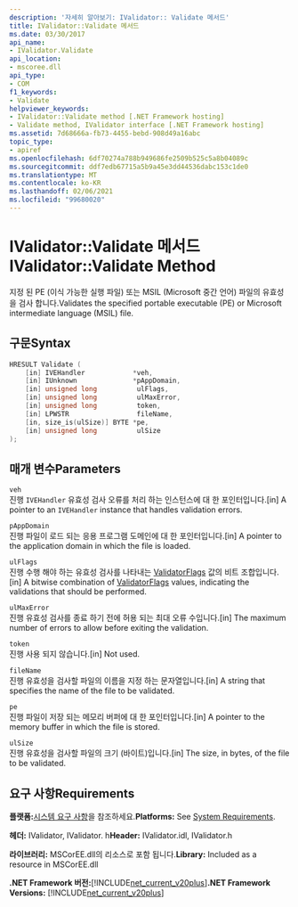```yaml
---
description: '자세히 알아보기: IValidator:: Validate 메서드'
title: IValidator::Validate 메서드
ms.date: 03/30/2017
api_name:
- IValidator.Validate
api_location:
- mscoree.dll
api_type:
- COM
f1_keywords:
- Validate
helpviewer_keywords:
- IValidator::Validate method [.NET Framework hosting]
- Validate method, IValidator interface [.NET Framework hosting]
ms.assetid: 7d68666a-fb73-4455-bebd-908d49a16abc
topic_type:
- apiref
ms.openlocfilehash: 6df70274a788b949686fe2509b525c5a8b04089c
ms.sourcegitcommit: ddf7edb67715a5b9a45e3dd44536dabc153c1de0
ms.translationtype: MT
ms.contentlocale: ko-KR
ms.lasthandoff: 02/06/2021
ms.locfileid: "99680020"
---
```

# <a name="ivalidatorvalidate-method"></a><span data-ttu-id="63b0b-103">IValidator::Validate 메서드</span><span class="sxs-lookup"><span data-stu-id="63b0b-103">IValidator::Validate Method</span></span>

<span data-ttu-id="63b0b-104">지정 된 PE (이식 가능한 실행 파일) 또는 MSIL (Microsoft 중간 언어) 파일의 유효성을 검사 합니다.</span><span class="sxs-lookup"><span data-stu-id="63b0b-104">Validates the specified portable executable (PE) or Microsoft intermediate language (MSIL) file.</span></span>  
  
## <a name="syntax"></a><span data-ttu-id="63b0b-105">구문</span><span class="sxs-lookup"><span data-stu-id="63b0b-105">Syntax</span></span>  
  
```cpp  
HRESULT Validate (  
    [in] IVEHandler            *veh,  
    [in] IUnknown              *pAppDomain,  
    [in] unsigned long          ulFlags,  
    [in] unsigned long          ulMaxError,  
    [in] unsigned long          token,  
    [in] LPWSTR                 fileName,  
    [in, size_is(ulSize)] BYTE *pe,  
    [in] unsigned long          ulSize  
);  
```  
  
## <a name="parameters"></a><span data-ttu-id="63b0b-106">매개 변수</span><span class="sxs-lookup"><span data-stu-id="63b0b-106">Parameters</span></span>  

 `veh`  
 <span data-ttu-id="63b0b-107">진행 `IVEHandler` 유효성 검사 오류를 처리 하는 인스턴스에 대 한 포인터입니다.</span><span class="sxs-lookup"><span data-stu-id="63b0b-107">[in] A pointer to an `IVEHandler` instance that handles validation errors.</span></span>  
  
 `pAppDomain`  
 <span data-ttu-id="63b0b-108">진행 파일이 로드 되는 응용 프로그램 도메인에 대 한 포인터입니다.</span><span class="sxs-lookup"><span data-stu-id="63b0b-108">[in] A pointer to the application domain in which the file is loaded.</span></span>  
  
 `ulFlags`  
 <span data-ttu-id="63b0b-109">진행 수행 해야 하는 유효성 검사를 나타내는 [ValidatorFlags](validatorflags-enumeration.md) 값의 비트 조합입니다.</span><span class="sxs-lookup"><span data-stu-id="63b0b-109">[in] A bitwise combination of [ValidatorFlags](validatorflags-enumeration.md) values, indicating the validations that should be performed.</span></span>  
  
 `ulMaxError`  
 <span data-ttu-id="63b0b-110">진행 유효성 검사를 종료 하기 전에 허용 되는 최대 오류 수입니다.</span><span class="sxs-lookup"><span data-stu-id="63b0b-110">[in] The maximum number of errors to allow before exiting the validation.</span></span>  
  
 `token`  
 <span data-ttu-id="63b0b-111">진행 사용 되지 않습니다.</span><span class="sxs-lookup"><span data-stu-id="63b0b-111">[in] Not used.</span></span>  
  
 `fileName`  
 <span data-ttu-id="63b0b-112">진행 유효성을 검사할 파일의 이름을 지정 하는 문자열입니다.</span><span class="sxs-lookup"><span data-stu-id="63b0b-112">[in] A string that specifies the name of the file to be validated.</span></span>  
  
 `pe`  
 <span data-ttu-id="63b0b-113">진행 파일이 저장 되는 메모리 버퍼에 대 한 포인터입니다.</span><span class="sxs-lookup"><span data-stu-id="63b0b-113">[in] A pointer to the memory buffer in which the file is stored.</span></span>  
  
 `ulSize`  
 <span data-ttu-id="63b0b-114">진행 유효성을 검사할 파일의 크기 (바이트)입니다.</span><span class="sxs-lookup"><span data-stu-id="63b0b-114">[in] The size, in bytes, of the file to be validated.</span></span>  
  
## <a name="requirements"></a><span data-ttu-id="63b0b-115">요구 사항</span><span class="sxs-lookup"><span data-stu-id="63b0b-115">Requirements</span></span>  

 <span data-ttu-id="63b0b-116">**플랫폼:**[시스템 요구 사항](../../get-started/system-requirements.md)을 참조하세요.</span><span class="sxs-lookup"><span data-stu-id="63b0b-116">**Platforms:** See [System Requirements](../../get-started/system-requirements.md).</span></span>  
  
 <span data-ttu-id="63b0b-117">**헤더:** IValidator, IValidator. h</span><span class="sxs-lookup"><span data-stu-id="63b0b-117">**Header:** IValidator.idl, IValidator.h</span></span>  
  
 <span data-ttu-id="63b0b-118">**라이브러리:** MSCorEE.dll의 리소스로 포함 됩니다.</span><span class="sxs-lookup"><span data-stu-id="63b0b-118">**Library:** Included as a resource in MSCorEE.dll</span></span>  
  
 <span data-ttu-id="63b0b-119">**.NET Framework 버전:**[!INCLUDE[net_current_v20plus](../../../../includes/net-current-v20plus-md.md)]</span><span class="sxs-lookup"><span data-stu-id="63b0b-119">**.NET Framework Versions:** [!INCLUDE[net_current_v20plus](../../../../includes/net-current-v20plus-md.md)]</span></span>  
